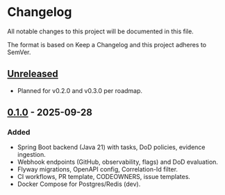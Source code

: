# Changelog

All notable changes to this project will be documented in this file.

The format is based on Keep a Changelog and this project adheres to SemVer.

## [Unreleased]
- Planned for v0.2.0 and v0.3.0 per roadmap.

## [0.1.0] - 2025-09-28
### Added
- Spring Boot backend (Java 21) with tasks, DoD policies, evidence ingestion.
- Webhook endpoints (GitHub, observability, flags) and DoD evaluation.
- Flyway migrations, OpenAPI config, Correlation-Id filter.
- CI workflows, PR template, CODEOWNERS, issue templates.
- Docker Compose for Postgres/Redis (dev).

[Unreleased]: https://github.com/vinicius-ssantos/todo-eod-mvp-v0.1/compare/v0.1.0...HEAD
[0.1.0]: https://github.com/vinicius-ssantos/todo-eod-mvp-v0.1/releases/tag/v0.1.0
